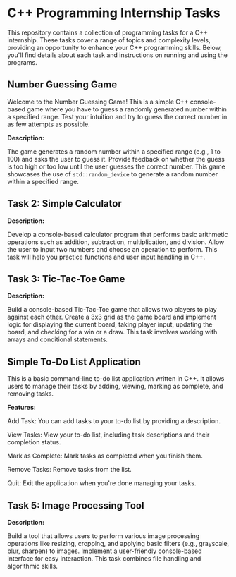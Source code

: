 


# C++ Programming Internship Tasks

This repository contains a collection of programming tasks for a C++ internship. These tasks cover a range of topics and complexity levels, providing an opportunity to enhance your C++ programming skills. Below, you'll find details about each task and instructions on running and using the programs.

## Number Guessing Game
Welcome to the Number Guessing Game!
This is a simple C++ console-based game where you have to guess a randomly generated number within a specified range. Test your intuition and try to guess the correct number in as few attempts as possible.

**Description:**

The game generates a random number within a specified range (e.g., 1 to 100) and asks the user to guess it. Provide feedback on whether the guess is too high or too low until the user guesses the correct number. This game showcases the use of `std::random_device` to generate a random number within a specified range.



## Task 2: Simple Calculator

**Description:**

Develop a console-based calculator program that performs basic arithmetic operations such as addition, subtraction, multiplication, and division. Allow the user to input two numbers and choose an operation to perform. This task will help you practice functions and user input handling in C++.


## Task 3: Tic-Tac-Toe Game

**Description:**

Build a console-based Tic-Tac-Toe game that allows two players to play against each other. Create a 3x3 grid as the game board and implement logic for displaying the current board, taking player input, updating the board, and checking for a win or a draw. This task involves working with arrays and conditional statements.


## Simple To-Do List Application
This is a basic command-line to-do list application written in C++.
It allows users to manage their tasks by adding, viewing, marking as complete, and removing tasks.

**Features:**

Add Task: You can add tasks to your to-do list by providing a description.

View Tasks: View your to-do list, including task descriptions and their completion status.

Mark as Complete: Mark tasks as completed when you finish them.

Remove Tasks: Remove tasks from the list.

Quit: Exit the application when you're done managing your tasks.



## Task 5: Image Processing Tool

**Description:**

Build a tool that allows users to perform various image processing operations like resizing, cropping, and applying basic filters (e.g., grayscale, blur, sharpen) to images. Implement a user-friendly console-based interface for easy interaction. This task combines file handling and algorithmic skills.





